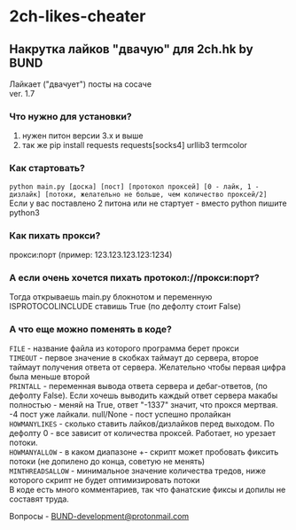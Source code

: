 # 2ch-likes-cheater
## Накрутка лайков "двачую" для 2ch.hk by BUND


Лайкает ("двачует") посты на сосаче  
ver. 1.7
### Что нужно для установки?
1. нужен питон версии 3.x и выше
2. так же pip install requests requests[socks4] urllib3 termcolor

### Как стартовать?  
`python main.py [доска] [пост] [протокол проксей] [0 - лайк, 1 - дизлайк] [потоки, желательно не больше, чем количество проксей/2]`  
Если у вас поставлено 2 питона или не стартует - вместо python пишите python3

### Как пихать прокси?  
прокси:порт  (пример: 123.123.123.123:1234)    

### А если очень хочется пихать протокол://прокси:порт?  
Тогда открываешь main.py блокнотом и переменную ISPROTOCOLINCLUDE ставишь True (по дефолту стоит False)    

### А что еще можно поменять в коде?  
`FILE` - название файла из которого программа берет прокси  
`TIMEOUT` - первое значение в скобках таймаут до сервера, второе таймаут получения ответа от сервера. Желательно чтобы первая цифра была меньше второй  
`PRINTALL` - переменная вывода ответа сервера и дебаг-ответов, (по дефолту False). Если хочешь выводить каждый ответ сервера макабы полностью - меняй на True, ответ "-1337" значит, что прокся мертвая. -4 пост уже лайкали. null/None - пост успешно пролайкан  
`HOWMANYLIKES` - сколько ставить лайков/дизлайков перед выходом. По дефолту 0 - все зависит от количества проксей. Работает, но урезает потоки.     
`HOWMANYALLOW` - в каком диапазоне +- скрипт может пробовать фиксить потоки (не допилено до конца, советую не менять)  
`MINTHREADSALLOW` - минимальное значение количества тредов, ниже которого скрипт не будет оптимизировать потоки  
В коде есть много комментариев, так что фанатские фиксы и допилы не составят труда.  

Вопросы - BUND-development@protonmail.com
